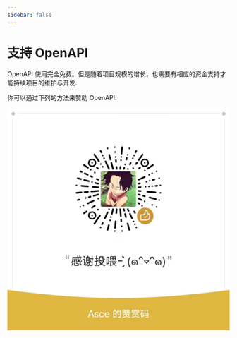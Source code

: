 ```yaml
---
sidebar: false
---
```


# 支持 OpenAPI

OpenAPI 使用完全免费。但是随着项目规模的增长，也需要有相应的资金支持才能持续项目的维护与开发.

你可以通过下列的方法来赞助 OpenAPI.

![微信赞赏码](./README/support.jpg)
